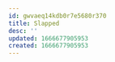 ```yaml
---
id: gwvaeq14kdb0r7e5680r370
title: Slapped
desc: ''
updated: 1666677905953
created: 1666677905953
---
```

